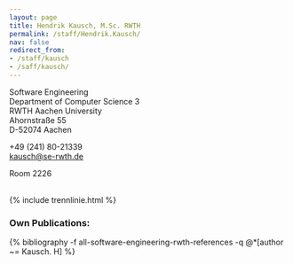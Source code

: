 ```yaml
---
layout: page
title: Hendrik Kausch, M.Sc. RWTH
permalink: /staff/Hendrik.Kausch/
nav: false
redirect_from:
- /staff/kausch
- /saff/kausch/
---
```

Software Engineering \
Department of Computer Science 3 \
RWTH Aachen University \
Ahornstraße 55 \
D-52074 Aachen 

+49 (241) 80-21339 \
<a href="mailto:kausch@se-rwth.de">kausch@se-rwth.de</a>

Room 2226

<br>
{% include trennlinie.html %}

### Own Publications:

<div class="publications">
  {% bibliography -f all-software-engineering-rwth-references -q @*[author ~= Kausch. H] %}
</div>